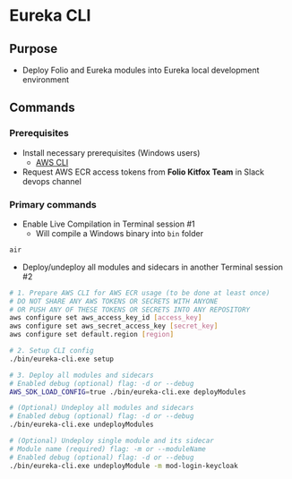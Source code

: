# Eureka CLI

## Purpose

- Deploy Folio and Eureka modules into Eureka local development environment

## Commands

### Prerequisites

- Install necessary prerequisites (Windows users)
  - [AWS CLI](<https://docs.aws.amazon.com/cli/latest/userguide/>)
- Request AWS ECR access tokens from **Folio Kitfox Team** in Slack devops channel

### Primary commands

- Enable Live Compilation in Terminal session #1
  - Will compile a Windows binary into `bin` folder

```bash
air
```

- Deploy/undeploy all modules and sidecars in another Terminal session #2

```bash
# 1. Prepare AWS CLI for AWS ECR usage (to be done at least once)
# DO NOT SHARE ANY AWS TOKENS OR SECRETS WITH ANYONE 
# OR PUSH ANY OF THESE TOKENS OR SECRETS INTO ANY REPOSITORY
aws configure set aws_access_key_id [access_key] 
aws configure set aws_secret_access_key [secret_key] 
aws configure set default.region [region] 

# 2. Setup CLI config
./bin/eureka-cli.exe setup

# 3. Deploy all modules and sidecars
# Enabled debug (optional) flag: -d or --debug
AWS_SDK_LOAD_CONFIG=true ./bin/eureka-cli.exe deployModules

# (Optional) Undeploy all modules and sidecars
# Enabled debug (optional) flag: -d or --debug
./bin/eureka-cli.exe undeployModules

# (Optional) Undeploy single module and its sidecar
# Module name (required) flag: -m or --moduleName 
# Enabled debug (optional) flag: -d or --debug
./bin/eureka-cli.exe undeployModule -m mod-login-keycloak
```

